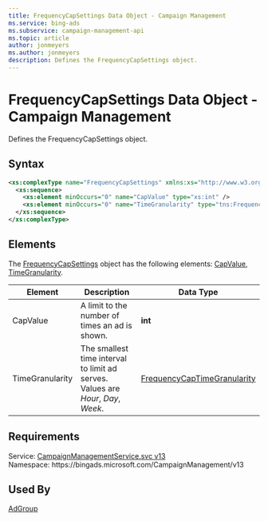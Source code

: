 ```yaml
---
title: FrequencyCapSettings Data Object - Campaign Management
ms.service: bing-ads
ms.subservice: campaign-management-api
ms.topic: article
author: jonmeyers
ms.author: jonmeyers
description: Defines the FrequencyCapSettings object.
---
```

# FrequencyCapSettings Data Object - Campaign Management
Defines the FrequencyCapSettings object.

## Syntax
```xml
<xs:complexType name="FrequencyCapSettings" xmlns:xs="http://www.w3.org/2001/XMLSchema">
  <xs:sequence>
    <xs:element minOccurs="0" name="CapValue" type="xs:int" />
    <xs:element minOccurs="0" name="TimeGranularity" type="tns:FrequencyCapTimeGranularity" />
  </xs:sequence>
</xs:complexType>
```

## <a name="elements"></a>Elements

The [FrequencyCapSettings](frequencycapsettings.md) object has the following elements: [CapValue](#capvalue), [TimeGranularity](#timegranularity).

|Element|Description|Data Type|
|-----------|---------------|-------------|
|<a name="capvalue"></a>CapValue|A limit to the number of times an ad is shown.|**int**|
|<a name="timegranularity"></a>TimeGranularity|The smallest time interval to limit ad serves. Values are *Hour*, *Day*, *Week*.|[FrequencyCapTimeGranularity](frequencycaptimegranularity.md)|

## Requirements
Service: [CampaignManagementService.svc v13](https://campaign.api.bingads.microsoft.com/Api/Advertiser/CampaignManagement/v13/CampaignManagementService.svc)  
Namespace: https\://bingads.microsoft.com/CampaignManagement/v13  

## Used By
[AdGroup](adgroup.md)  
